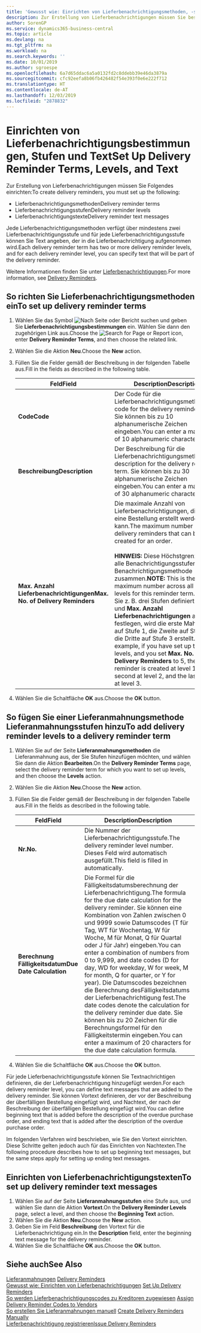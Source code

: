 ```yaml
---
title: 'Gewusst wie: Einrichten von Lieferbenachrichtigungsmethoden, -stufen und -text'
description: Zur Erstellung von Lieferbenachrichtigungen müssen Sie bestimmte Aufgaben einrichten.
author: SorenGP
ms.service: dynamics365-business-central
ms.topic: article
ms.devlang: na
ms.tgt_pltfrm: na
ms.workload: na
ms.search.keywords: ''
ms.date: 10/01/2019
ms.author: sgroespe
ms.openlocfilehash: 6a7d65ddac6a5a0132fd2c8ddebb39e46da3879a
ms.sourcegitcommit: cfc92eefa8b06fb426482f54e393f0e6e222f712
ms.translationtype: HT
ms.contentlocale: de-AT
ms.lasthandoff: 12/03/2019
ms.locfileid: "2878832"
---
```

# <a name="set-up-delivery-reminder-terms-levels-and-text"></a><span data-ttu-id="13b2c-103">Einrichten von Lieferbenachrichtigungsbestimmungen, Stufen und Text</span><span class="sxs-lookup"><span data-stu-id="13b2c-103">Set Up Delivery Reminder Terms, Levels, and Text</span></span>
<span data-ttu-id="13b2c-104">Zur Erstellung von Lieferbenachrichtigungen müssen Sie Folgendes einrichten:</span><span class="sxs-lookup"><span data-stu-id="13b2c-104">To create delivery reminders, you must set up the following:</span></span>  

- <span data-ttu-id="13b2c-105">Lieferbenachrichtigungsmethoden</span><span class="sxs-lookup"><span data-stu-id="13b2c-105">Delivery reminder terms</span></span>  
- <span data-ttu-id="13b2c-106">Lieferbenachrichtigungsstufen</span><span class="sxs-lookup"><span data-stu-id="13b2c-106">Delivery reminder levels</span></span>  
- <span data-ttu-id="13b2c-107">Lieferbenachrichtigungstexte</span><span class="sxs-lookup"><span data-stu-id="13b2c-107">Delivery reminder text messages</span></span>  

<span data-ttu-id="13b2c-108">Jede Lieferbenachrichtigungsmethoden verfügt über mindestens zwei Lieferbenachrichtigungsstufe und für jede Lieferbenachrichtigungsstufe können Sie Text angeben, der in die Lieferbenachrichtigung aufgenommen wird.</span><span class="sxs-lookup"><span data-stu-id="13b2c-108">Each delivery reminder term has two or more delivery reminder levels, and for each delivery reminder level, you can specify text that will be part of the delivery reminder.</span></span>  

<span data-ttu-id="13b2c-109">Weitere Informationen finden Sie unter [Lieferbenachrichtigungen](delivery-reminders.md).</span><span class="sxs-lookup"><span data-stu-id="13b2c-109">For more information, see [Delivery Reminders](delivery-reminders.md).</span></span>  

## <a name="to-set-up-delivery-reminder-terms"></a><span data-ttu-id="13b2c-110">So richten Sie Lieferbenachrichtigungsmethoden ein</span><span class="sxs-lookup"><span data-stu-id="13b2c-110">To set up delivery reminder terms</span></span>  

1.  <span data-ttu-id="13b2c-111">Wählen Sie das Symbol ![Nach Seite oder Bericht suchen](../../media/ui-search/search_small.png "Suche nach Seiten- oder Berichtssymbolen") und geben Sie **Lieferbenachrichtigungsbestimmungen** ein. Wählen Sie dann den zugehörigen Link aus.</span><span class="sxs-lookup"><span data-stu-id="13b2c-111">Choose the ![Search for Page or Report](../../media/ui-search/search_small.png "Search for Page or Report icon") icon, enter **Delivery Reminder Terms**, and then choose the related link.</span></span>  
2.  <span data-ttu-id="13b2c-112">Wählen Sie die Aktion **Neu**.</span><span class="sxs-lookup"><span data-stu-id="13b2c-112">Choose the **New** action.</span></span>  
3.  <span data-ttu-id="13b2c-113">Füllen Sie die Felder gemäß der Beschreibung in der folgenden Tabelle aus.</span><span class="sxs-lookup"><span data-stu-id="13b2c-113">Fill in the fields as described in the following table.</span></span>  

    |<span data-ttu-id="13b2c-114">Feld</span><span class="sxs-lookup"><span data-stu-id="13b2c-114">Field</span></span>|<span data-ttu-id="13b2c-115">Description</span><span class="sxs-lookup"><span data-stu-id="13b2c-115">Description</span></span>|  
    |---------------------------------|---------------------------------------|  
    |<span data-ttu-id="13b2c-116">**Code**</span><span class="sxs-lookup"><span data-stu-id="13b2c-116">**Code**</span></span>|<span data-ttu-id="13b2c-117">Der Code für die Lieferbenachrichtigungsmethode.</span><span class="sxs-lookup"><span data-stu-id="13b2c-117">The code for the delivery reminder term.</span></span> <span data-ttu-id="13b2c-118">Sie können bis zu 10 alphanumerische Zeichen eingeben.</span><span class="sxs-lookup"><span data-stu-id="13b2c-118">You can enter a maximum of 10 alphanumeric characters.</span></span>|  
    |<span data-ttu-id="13b2c-119">**Beschreibung**</span><span class="sxs-lookup"><span data-stu-id="13b2c-119">**Description**</span></span>|<span data-ttu-id="13b2c-120">Der Beschreibung für die Lieferbenachrichtigungsmethode.</span><span class="sxs-lookup"><span data-stu-id="13b2c-120">The description for the delivery reminder term.</span></span> <span data-ttu-id="13b2c-121">Sie können bis zu 30 alphanumerische Zeichen eingeben.</span><span class="sxs-lookup"><span data-stu-id="13b2c-121">You can enter a maximum of 30 alphanumeric characters.</span></span>|  
    |<span data-ttu-id="13b2c-122">**Max. Anzahl Lieferbenachrichtigungen**</span><span class="sxs-lookup"><span data-stu-id="13b2c-122">**Max. No. of Delivery Reminders**</span></span>|<span data-ttu-id="13b2c-123">Die maximale Anzahl von Lieferbenachrichtigungen, die für eine Bestellung erstellt werden kann.</span><span class="sxs-lookup"><span data-stu-id="13b2c-123">The maximum number of delivery reminders that can be created for an order.</span></span><br /><br /> <span data-ttu-id="13b2c-124">**HINWEIS:** Diese Höchstgrenze gilt für alle Benachrichtigungsstufen dieser Benachrichtigungsmethode zusammen.</span><span class="sxs-lookup"><span data-stu-id="13b2c-124">**NOTE:** This is the maximum number across all reminder levels for this reminder term.</span></span> <span data-ttu-id="13b2c-125">Wenn Sie z. B. drei Stufen definiert haben und **Max. Anzahl Lieferbenachrichtigungen** auf 5 festlegen, wird die erste Mahnung auf Stufe 1, die Zweite auf Stufe 2, die Dritte auf Stufe 3 erstellt.</span><span class="sxs-lookup"><span data-stu-id="13b2c-125">For example, if you have set up three levels, and you set **Max. No. of Delivery Reminders** to 5, the first reminder is created at level 1, the second at level 2, and the last three at level 3.</span></span>|  

4.  <span data-ttu-id="13b2c-126">Wählen Sie die Schaltfläche **OK** aus.</span><span class="sxs-lookup"><span data-stu-id="13b2c-126">Choose the **OK** button.</span></span>  

## <a name="to-add-delivery-reminder-levels-to-a-delivery-reminder-term"></a><span data-ttu-id="13b2c-127">So fügen Sie einer Lieferanmahnungsmethode Lieferanmahnungsstufen hinzu</span><span class="sxs-lookup"><span data-stu-id="13b2c-127">To add delivery reminder levels to a delivery reminder term</span></span>  

1.  <span data-ttu-id="13b2c-128">Wählen Sie auf der Seite **Lieferanmahnungsmethoden** die Lieferanmahnung aus, der Sie Stufen hinzufügen möchten, und wählen Sie dann die Aktion **Bearbeiten**.</span><span class="sxs-lookup"><span data-stu-id="13b2c-128">On the **Delivery Reminder Terms** page, select the delivery reminder term for which you want to set up levels, and then choose the **Levels** action.</span></span>  
2.  <span data-ttu-id="13b2c-129">Wählen Sie die Aktion **Neu**.</span><span class="sxs-lookup"><span data-stu-id="13b2c-129">Choose the **New** action.</span></span>  
3.  <span data-ttu-id="13b2c-130">Füllen Sie die Felder gemäß der Beschreibung in der folgenden Tabelle aus.</span><span class="sxs-lookup"><span data-stu-id="13b2c-130">Fill in the fields as described in the following table.</span></span>  

    |<span data-ttu-id="13b2c-131">Feld</span><span class="sxs-lookup"><span data-stu-id="13b2c-131">Field</span></span>|<span data-ttu-id="13b2c-132">Description</span><span class="sxs-lookup"><span data-stu-id="13b2c-132">Description</span></span>|  
    |---------------------------------|---------------------------------------|  
    |<span data-ttu-id="13b2c-133">**Nr.**</span><span class="sxs-lookup"><span data-stu-id="13b2c-133">**No.**</span></span>|<span data-ttu-id="13b2c-134">Die Nummer der Lieferbenachrichtigungsstufe.</span><span class="sxs-lookup"><span data-stu-id="13b2c-134">The delivery reminder level number.</span></span> <span data-ttu-id="13b2c-135">Dieses Feld wird automatisch ausgefüllt.</span><span class="sxs-lookup"><span data-stu-id="13b2c-135">This field is filled in automatically.</span></span>|  
    |<span data-ttu-id="13b2c-136">**Berechnung Fälligkeitsdatum**</span><span class="sxs-lookup"><span data-stu-id="13b2c-136">**Due Date Calculation**</span></span>|<span data-ttu-id="13b2c-137">Die Formel für die Fälligkeitsdatumsberechnung der Lieferbenachrichtigung.</span><span class="sxs-lookup"><span data-stu-id="13b2c-137">The formula for the due date calculation for the delivery reminder.</span></span> <span data-ttu-id="13b2c-138">Sie können eine Kombination von Zahlen zwischen 0 und 9999 sowie Datumscodes (T für Tag, WT für Wochentag, W für Woche, M für Monat, Q für Quartal oder J für Jahr) eingeben.</span><span class="sxs-lookup"><span data-stu-id="13b2c-138">You can enter a combination of numbers from 0 to 9,999, and date codes (D for day, WD for weekday, W for week, M for month, Q for quarter, or Y for year).</span></span> <span data-ttu-id="13b2c-139">Die Datumscodes bezeichnen die Berechnung desFälligkeitsdatums der Lieferbenachrichtigung fest.</span><span class="sxs-lookup"><span data-stu-id="13b2c-139">The date codes denote the calculation for the delivery reminder due date.</span></span> <span data-ttu-id="13b2c-140">Sie können bis zu 20 Zeichen für die Berechnungsformel für den Fälligkeitstermin eingeben.</span><span class="sxs-lookup"><span data-stu-id="13b2c-140">You can enter a maximum of 20 characters for the due date calculation formula.</span></span>|  

4.  <span data-ttu-id="13b2c-141">Wählen Sie die Schaltfläche **OK** aus.</span><span class="sxs-lookup"><span data-stu-id="13b2c-141">Choose the **OK** button.</span></span>  

<span data-ttu-id="13b2c-142">Für jede Lieferbenachrichtigungsstufe können Sie Textnachrichtigen definieren, die der Lieferbenachrichtigung hinzugefügt werden.</span><span class="sxs-lookup"><span data-stu-id="13b2c-142">For each delivery reminder level, you can define text messages that are added to the delivery reminder.</span></span> <span data-ttu-id="13b2c-143">Sie können Vortext definieren, der vor der Beschreibung der überfälligen Bestellung eingefügt wird, und Nachtext, der nach der Beschreibung der überfälligen Bestellung eingefügt wird.</span><span class="sxs-lookup"><span data-stu-id="13b2c-143">You can define beginning text that is added before the description of the overdue purchase order, and ending text that is added after the description of the overdue purchase order.</span></span>  

<span data-ttu-id="13b2c-144">Im folgenden Verfahren wird beschrieben, wie Sie den Vortext einrichten. Diese Schritte gelten jedoch auch für das Einrichten von Nachtexten.</span><span class="sxs-lookup"><span data-stu-id="13b2c-144">The following procedure describes how to set up beginning text messages, but the same steps apply for setting up ending text messages.</span></span>  

## <a name="to-set-up-delivery-reminder-text-messages"></a><span data-ttu-id="13b2c-145">Einrichten von Lieferbenachrichtigungstexten</span><span class="sxs-lookup"><span data-stu-id="13b2c-145">To set up delivery reminder text messages</span></span>  

1.  <span data-ttu-id="13b2c-146">Wählen Sie auf der Seite **Lieferanmahnungsstufen** eine Stufe aus, und wählen Sie dann die Aktion **Vortext**.</span><span class="sxs-lookup"><span data-stu-id="13b2c-146">On the **Delivery Reminder Levels** page, select a level, and then choose the **Beginning Text** action.</span></span>  
2.  <span data-ttu-id="13b2c-147">Wählen Sie die Aktion **Neu**.</span><span class="sxs-lookup"><span data-stu-id="13b2c-147">Choose the **New** action.</span></span>  
3.  <span data-ttu-id="13b2c-148">Geben Sie im Feld **Beschreibung** den Vortext für die Lieferbenachrichtigung ein.</span><span class="sxs-lookup"><span data-stu-id="13b2c-148">In the **Description** field, enter the beginning text message for the delivery reminder.</span></span>  
4.  <span data-ttu-id="13b2c-149">Wählen Sie die Schaltfläche **OK** aus.</span><span class="sxs-lookup"><span data-stu-id="13b2c-149">Choose the **OK** button.</span></span>  

## <a name="see-also"></a><span data-ttu-id="13b2c-150">Siehe auch</span><span class="sxs-lookup"><span data-stu-id="13b2c-150">See Also</span></span>  
 <span data-ttu-id="13b2c-151">[Lieferanmahnungen](delivery-reminders.md) </span><span class="sxs-lookup"><span data-stu-id="13b2c-151">[Delivery Reminders](delivery-reminders.md) </span></span>  
 <span data-ttu-id="13b2c-152">[Gewusst wie: Einrichten von Lieferbenachrichtigungen](how-to-set-up-delivery-reminders.md) </span><span class="sxs-lookup"><span data-stu-id="13b2c-152">[Set Up Delivery Reminders](how-to-set-up-delivery-reminders.md) </span></span>  
 <span data-ttu-id="13b2c-153">[So werden Lieferbenachrichtigungscodes zu Kreditoren zugewiesen](how-to-assign-delivery-reminder-codes-to-vendors.md) </span><span class="sxs-lookup"><span data-stu-id="13b2c-153">[Assign Delivery Reminder Codes to Vendors](how-to-assign-delivery-reminder-codes-to-vendors.md) </span></span>  
 <span data-ttu-id="13b2c-154">[So erstellen Sie Lieferanmahnungen manuell](how-to-create-delivery-reminders-manually.md) </span><span class="sxs-lookup"><span data-stu-id="13b2c-154">[Create Delivery Reminders Manually](how-to-create-delivery-reminders-manually.md) </span></span>  
 [<span data-ttu-id="13b2c-155">Lieferbenachrichtigung registrieren</span><span class="sxs-lookup"><span data-stu-id="13b2c-155">Issue Delivery Reminders</span></span>](how-to-issue-delivery-reminders.md)
